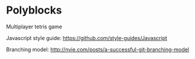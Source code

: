# Polyblocks

Multiplayer tetris game

Javascript style guide: https://github.com/style-guides/Javascript

Branching model: http://nvie.com/posts/a-successful-git-branching-model
